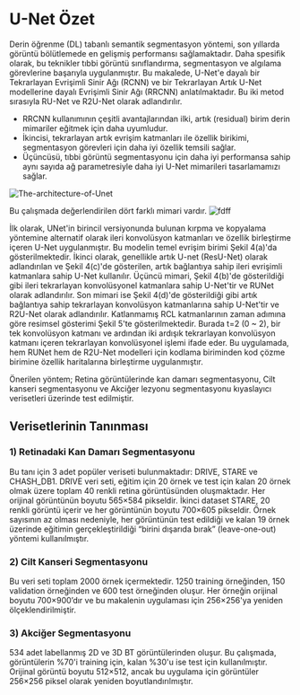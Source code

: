 # U-Net Özet

Derin öğrenme (DL) tabanlı semantik segmentasyon yöntemi, son yıllarda görüntü bölütlemede en
gelişmiş performansı sağlamaktadır. Daha spesifik olarak, bu teknikler tıbbi görüntü sınıflandırma,
segmentasyon ve algılama görevlerine başarıyla uygulanmıştır. Bu makalede, U-Net'e dayalı bir
Tekrarlayan Evrişimli Sinir Ağı (RCNN) ve bir Tekrarlayan Artık U-Net modellerine dayalı Evrişimli Sinir Ağı
(RRCNN) anlatılmaktadır. Bu iki metod sırasıyla RU-Net ve R2U-Net olarak adlandırılır.

  * RRCNN kullanımının çeşitli avantajlarından ilki, artık (residual) birim derin mimariler eğitmek için
  daha uyumludur.  
  * İkincisi, tekrarlayan artık evrişim katmanları ile özellik birikimi, segmentasyon görevleri için daha
  iyi özellik temsili sağlar.  
  * Üçüncüsü, tıbbi görüntü segmentasyonu için daha iyi performansa sahip aynı sayıda ağ
  parametresiyle daha iyi U-Net mimarileri tasarlamamızı sağlar.
  
  ![The-architecture-of-Unet](https://user-images.githubusercontent.com/57320216/179573984-d77a1328-c191-4bf1-be99-fc35bbff297f.png)


Bu çalışmada değerlendirilen dört farklı mimari vardır.
![fdff](https://user-images.githubusercontent.com/57320216/179574715-c4bccdcf-5de9-4e2e-8bcb-0526e28a8de5.png)


İlk olarak, UNet'in birincil versiyonunda bulunan kırpma ve kopyalama yöntemine alternatif olarak ileri
konvolüsyon katmanları ve özellik birleştirme içeren U-Net uygulanmıştır. Bu modelin temel evrişim
birimi Şekil 4(a)'da gösterilmektedir. İkinci olarak, genellikle artık U-net (ResU-Net) olarak adlandırılan ve
Şekil 4(c)'de gösterilen, artık bağlantıya sahip ileri evrişimli katmanlara sahip U-Net kullanılır. Üçüncü
mimari, Şekil 4(b)'de gösterildiği gibi ileri tekrarlayan konvolüsyonel katmanlara sahip U-Net'tir ve RUNet olarak adlandırılır. Son mimari ise Şekil 4(d)'de gösterildiği gibi artık bağlantıya sahip tekrarlayan
konvolüsyon katmanlarına sahip U-Net'tir ve R2U-Net olarak adlandırılır. Katlanmamış RCL katmanlarının
zaman adımına göre resimsel gösterimi Şekil 5'te gösterilmektedir. Burada t=2 (0 ~ 2), bir tek
konvolüsyon katmanı ve ardından iki ardışık tekrarlayan konvolüsyon katmanı içeren tekrarlayan
konvolüsyonel işlemi ifade eder. Bu uygulamada, hem RUNet hem de R2U-Net modelleri için kodlama
biriminden kod çözme birimine özellik haritalarına birleştirme uygulanmıştır.


Önerilen yöntem; Retina görüntülerinde kan damarı segmentasyonu, Cilt kanseri segmentasyonu ve
Akciğer lezyonu segmentasyonu kıyaslayıcı verisetleri üzerinde test edilmiştir.

## Verisetlerinin Tanınması

### 1) Retinadaki Kan Damarı Segmentasyonu  
Bu tanı için 3 adet popüler veriseti bulunmaktadır: DRIVE, STARE ve CHASH_DB1. DRIVE veri seti, eğitim
için 20 örnek ve test için kalan 20 örnek olmak üzere toplam 40 renkli retina görüntüsünden
oluşmaktadır. Her orijinal görüntünün boyutu 565×584 pikseldir. İkinci dataset STARE, 20 renkli görüntü
içerir ve her görüntünün boyutu 700×605 pikseldir. Örnek sayısının az olması nedeniyle, her görüntünün
test edildiği ve kalan 19 örnek üzerinde eğitimin gerçekleştirildiği “birini dışarıda bırak” (leave-one-out)
yöntemi kullanılmıştır.
### 2) Cilt Kanseri Segmentasyonu  
Bu veri seti toplam 2000 örnek içermektedir. 1250 training örneğinden, 150 validation örneğinden ve
600 test örneğinden oluşur. Her örneğin orijinal boyutu 700×900’dır ve bu makalenin uygulaması için
256×256'ya yeniden ölçeklendirilmiştir.
### 3) Akciğer Segmentasyonu  
534 adet labellanmış 2D ve 3D BT görüntülerinden oluşur. Bu çalışmada, görüntülerin %70'i training için,
kalan %30'u ise test için kullanılmıştır. Orijinal görüntü boyutu 512×512, ancak bu uygulama için
görüntüler 256×256 piksel olarak yeniden boyutlandırılmıştır. 
